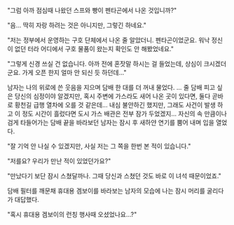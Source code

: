 "그럼 아까 점심때 나왔던 스프와 빵이 펜타곤에서 나온 것입니까?" 

"음... 딱히 자랑 하려는 것은 아니지만, 그렇긴 하네요." 

"저는 정부에서 운영하는 구호 단체에서 나온 줄 알았더니. 펜타곤이었군요. 워낙 정신이 없던 터라 어디에서 구호 물품이 왔는지 확인도 안 해봤었네요." 

"그렇게 신경 쓰실 건 없습니다. 아까 전에 혼잣말 하시는 걸 들었는데, 상심이 크시겠더군요. 가게 오픈 한지 얼마 안 되신 듯 하던데..." 

남자는 나의 위로에 쓴 웃음을 지으며 담배 한 대를 더 꺼내 물었다. 
... 줄 담배 피고 싶은 당신의 심정이야 알겠지만, 혹시 주변에 가스라도 새어 나온 곳이 있다면, 둘다 곧바로 황천길 급행 열차에 오를 것 같은데... 
내심 불안하긴 했지만, 그래도 사건이 발생 하고 이 정도 시간이 흘렀다면 도시 가스 배관은 전부 잠가 두었겠지... 
자신의 속 만큼이나 검게 타들어가는 담배 끝을 바라보던 남자는 잠시 후 새하얀 연기를 뿜어 내며 입을 열었다. 

"잘 기억 안 나실 수 있겠지만, 사실 저는 그 쪽을 한번 본 적이 있습니다." 

"저를요? 우리가 만난 적이 있었던가요?" 

"만났다기 보단 잠시 스쳤달까나. 그때 당신과 스쳤던 것도 바로 이 녀석 때문이었죠." 

담배 필터를 깨문채 휴대용 겜보이를 바라보는 남자의 모습에 나는 잠시 머리를 굴리다가 대답했다. 

"혹시 휴대용 겜보이의 런칭 행사때 오셨었나요...?" 